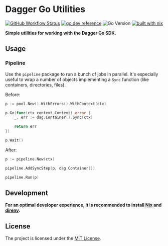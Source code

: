 # Dagger Go Utilities

[![GitHub Workflow Status](https://img.shields.io/github/actions/workflow/status/sagikazarmark/dagx/ci.yaml?style=flat-square)](https://github.com/sagikazarmark/dagx/actions/workflows/ci.yaml)
[![go.dev reference](https://img.shields.io/badge/go.dev-reference-007d9c?logo=go&logoColor=white&style=flat-square)](https://pkg.go.dev/mod/github.com/sagikazarmark/dagx)
![Go Version](https://img.shields.io/badge/go%20version-%3E=1.22-61CFDD.svg?style=flat-square)
[![built with nix](https://builtwithnix.org/badge.svg)](https://builtwithnix.org)

**Simple utilities for working with the Dagger Go SDK.**

## Usage

### Pipeline

Use the `pipeline` package to run a bunch of jobs in parallel.
It's especially useful to wrap a number of objects implementing a `Sync` function (like containers, directories, files).

Before:

```go
p := pool.New().WithErrors().WithContext(ctx)

p.Go(func(ctx context.Context) error {
    _, err := dag.Container().Sync(ctx)

    return err
})

p.Wait()
```

After:

```go
p := pipeline.New(ctx)

pipeline.AddSyncStep(p, dag.Container())

pipeline.Run(p)
```

## Development

**For an optimal developer experience, it is recommended to install [Nix](https://nixos.org/download.html) and [direnv](https://direnv.net/docs/installation.html).**

## License

The project is licensed under the [MIT License](LICENSE).
